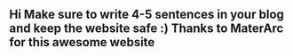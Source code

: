Hi Make sure to write 4-5 sentences in your blog and keep the website safe :)
     Thanks to MaterArc for this awesome website
-
